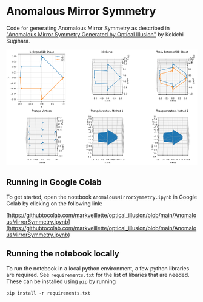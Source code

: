 # Anomalous Mirror Symmetry

Code for generating Anomalous Mirror Symmetry as described in ["Anomalous Mirror Symmetry Generated by Optical Illusion"](https://www.mdpi.com/2073-8994/8/4/21/htm) by Kokichi Sugihara.

![alt text](https://raw.githubusercontent.com/markveillette/optical_illusion/main/plots.png)

## Running in Google Colab

To get started,  open the notebook `AnomalousMirrorSymmetry.ipynb` in Google Colab by clicking on the following link:


[https://githubtocolab.com/markveillette/optical_illusion/blob/main/AnomalousMirrorSymmetry.ipynb](https://githubtocolab.com/markveillette/optical_illusion/blob/main/AnomalousMirrorSymmetry.ipynb)



## Running the notebook locally

To run the notebook in a local python environment, a few python libraries are required.   See `requirements.txt` for the list of libaries that are needed.  These can be installed using `pip` by running

```
pip install -r requirements.txt
```



